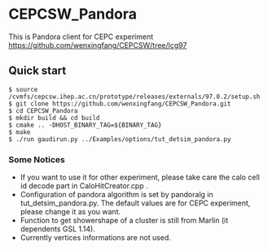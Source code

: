 # CEPCSW_Pandora
This is Pandora client for CEPC experiment https://github.com/wenxingfang/CEPCSW/tree/lcg97
## Quick start
```
$ source /cvmfs/cepcsw.ihep.ac.cn/prototype/releases/externals/97.0.2/setup.sh
$ git clone https://github.com/wenxingfang/CEPCSW_Pandora.git
$ cd CEPCSW_Pandora
$ mkdir build && cd build
$ cmake .. -DHOST_BINARY_TAG=${BINARY_TAG}
$ make
$ ./run gaudirun.py ../Examples/options/tut_detsim_pandora.py
```
### Some Notices
* If you want to use it for other experiment, please take care the calo cell id decode part in CaloHitCreator.cpp .
* Configuration of pandora algorithm is set by pandoralg in tut_detsim_pandora.py. The default values are for CEPC experiment, please change it as you want.
* Function to get showershape of a cluster is still from Marlin (it dependents GSL 1.14).
* Currently vertices informations are not used.
